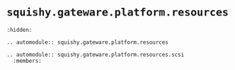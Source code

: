 # `squishy.gateware.platform.resources`

```{toctree}
:hidden:
```

```{eval-rst}
.. automodule:: squishy.gateware.platform.resources

```

```{eval-rst}
.. automodule:: squishy.gateware.platform.resources.scsi
  :members:

```
